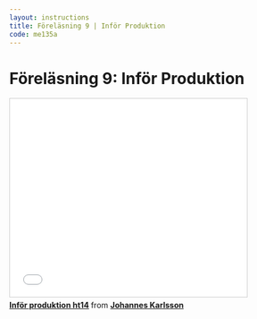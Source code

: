 ```yaml
---
layout: instructions
title: Föreläsning 9 | Inför Produktion
code: me135a
---
```


# Föreläsning 9: Inför Produktion

<div class="video">
    <iframe src="//www.slideshare.net/slideshow/embed_code/41347839" width="425" height="355" frameborder="0" marginwidth="0" marginheight="0" scrolling="no" style="border:1px solid #CCC; border-width:1px; margin-bottom:5px; max-width: 100%;" allowfullscreen> </iframe> <div style="margin-bottom:5px"> <strong> <a href="//www.slideshare.net/jokarlsson/infor-produktion-ht14" title="Inför produktion ht14" target="_blank">Inför produktion ht14</a> </strong> from <strong><a href="//www.slideshare.net/jokarlsson" target="_blank">Johannes Karlsson</a></strong> </div>
</div>

